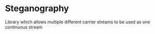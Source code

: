 Steganography
=============

Library which allows multiple different carrier streams to be used as one continuous stream